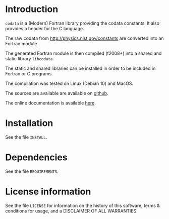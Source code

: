 # Introduction

`codata` is a (Modern) Fortran library providing the codata constants. 
It also provides a header for the C language.

The raw codata from http://physics.nist.gov/constants are converted into an Fortran module 

The generated Fortran module is then compiled (f2008+) into a shared and static library `libcodata`.

The static and shared libraries can be installed in order to be included in Fortran or C programs.

The compilation was tested on Linux (Debian 10) and MacOS.

The sources are available are available on [github](https://github.com/MilanSkocic/codata).

The online documentation is available [here](https://milanskocic.github.io/codata/index.html).


# Installation

See the file `INSTALL`. 


# Dependencies

See the file `REQUIREMENTS`.


# License information

See the file `LICENSE` for information on the history of this
software, terms & conditions for usage, and a DISCLAIMER OF ALL
WARRANTIES.

